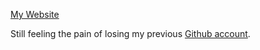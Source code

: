 [My Website](henrysilva.xyz)

Still feeling the pain of losing my previous [Github account](https://github.com/Lazloian).

<!---
henrySi1va/henrySi1va is a ✨ special ✨ repository because its `README.md` (this file) appears on your GitHub profile.
You can click the Preview link to take a look at your changes.
--->

